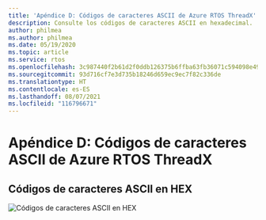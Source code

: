 ```yaml
---
title: 'Apéndice D: Códigos de caracteres ASCII de Azure RTOS ThreadX'
description: Consulte los códigos de caracteres ASCII en hexadecimal.
author: philmea
ms.author: philmea
ms.date: 05/19/2020
ms.topic: article
ms.service: rtos
ms.openlocfilehash: 3c987440f2b61d2f0ddb126375b6ffba63fb36071c594098e4971de98dce7621
ms.sourcegitcommit: 93d716cf7e3d735b18246d659ec9ec7f82c336de
ms.translationtype: HT
ms.contentlocale: es-ES
ms.lasthandoff: 08/07/2021
ms.locfileid: "116796671"
---
```

# <a name="appendix-d---azure-rtos-threadx-ascii-character-codes"></a>Apéndice D: Códigos de caracteres ASCII de Azure RTOS ThreadX

## <a name="ascii-character-codes-in-hex"></a>Códigos de caracteres ASCII en HEX

![Códigos de caracteres ASCII en HEX](./media/user-guide/ascii-character-codes-hex.png)
